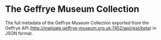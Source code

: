 The Geffrye Museum Collection
=============================

The full metadata of the Geffrye Museum Collection exported from the Geffrye API (http://mailgate.geffrye-museum.org.uk:7452/api/rest/beta) in JSON format.
